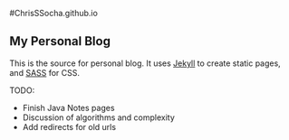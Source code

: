 #ChrisSSocha.github.io
## My Personal Blog

This is the source for personal blog. It uses [Jekyll](http://jekyllrb.com/) to create static pages, and [SASS](http://sass-lang.com/) for CSS.

TODO:

* Finish Java Notes pages
* Discussion of algorithms and complexity
* Add redirects for old urls
